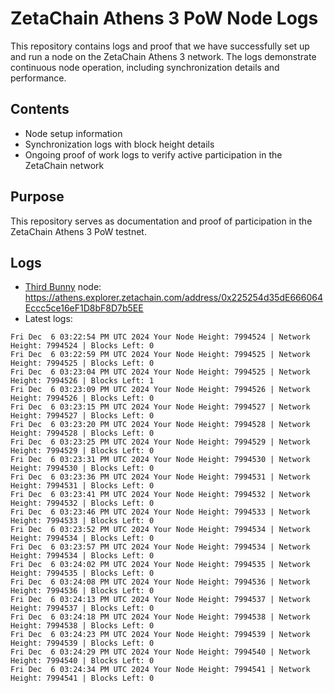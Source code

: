 # ZetaChain Athens 3 PoW Node Logs
This repository contains logs and proof that we have successfully set up and run a node on the ZetaChain Athens 3 network. The logs demonstrate continuous node operation, including synchronization details and performance.

## Contents
- Node setup information
- Synchronization logs with block height details
- Ongoing proof of work logs to verify active participation in the ZetaChain network

## Purpose
This repository serves as documentation and proof of participation in the ZetaChain Athens 3 PoW testnet.

## Logs

- [Third Bunny](https://thirdbunny.xyz/) node: https://athens.explorer.zetachain.com/address/0x225254d35dE666064Eccc5ce16eF1D8bF8D7b5EE
- Latest logs:
```
Fri Dec  6 03:22:54 PM UTC 2024 Your Node Height: 7994524 | Network Height: 7994524 | Blocks Left: 0
Fri Dec  6 03:22:59 PM UTC 2024 Your Node Height: 7994525 | Network Height: 7994525 | Blocks Left: 0
Fri Dec  6 03:23:04 PM UTC 2024 Your Node Height: 7994525 | Network Height: 7994526 | Blocks Left: 1
Fri Dec  6 03:23:09 PM UTC 2024 Your Node Height: 7994526 | Network Height: 7994526 | Blocks Left: 0
Fri Dec  6 03:23:15 PM UTC 2024 Your Node Height: 7994527 | Network Height: 7994527 | Blocks Left: 0
Fri Dec  6 03:23:20 PM UTC 2024 Your Node Height: 7994528 | Network Height: 7994528 | Blocks Left: 0
Fri Dec  6 03:23:25 PM UTC 2024 Your Node Height: 7994529 | Network Height: 7994529 | Blocks Left: 0
Fri Dec  6 03:23:31 PM UTC 2024 Your Node Height: 7994530 | Network Height: 7994530 | Blocks Left: 0
Fri Dec  6 03:23:36 PM UTC 2024 Your Node Height: 7994531 | Network Height: 7994531 | Blocks Left: 0
Fri Dec  6 03:23:41 PM UTC 2024 Your Node Height: 7994532 | Network Height: 7994532 | Blocks Left: 0
Fri Dec  6 03:23:46 PM UTC 2024 Your Node Height: 7994533 | Network Height: 7994533 | Blocks Left: 0
Fri Dec  6 03:23:52 PM UTC 2024 Your Node Height: 7994534 | Network Height: 7994534 | Blocks Left: 0
Fri Dec  6 03:23:57 PM UTC 2024 Your Node Height: 7994534 | Network Height: 7994534 | Blocks Left: 0
Fri Dec  6 03:24:02 PM UTC 2024 Your Node Height: 7994535 | Network Height: 7994535 | Blocks Left: 0
Fri Dec  6 03:24:08 PM UTC 2024 Your Node Height: 7994536 | Network Height: 7994536 | Blocks Left: 0
Fri Dec  6 03:24:13 PM UTC 2024 Your Node Height: 7994537 | Network Height: 7994537 | Blocks Left: 0
Fri Dec  6 03:24:18 PM UTC 2024 Your Node Height: 7994538 | Network Height: 7994538 | Blocks Left: 0
Fri Dec  6 03:24:23 PM UTC 2024 Your Node Height: 7994539 | Network Height: 7994539 | Blocks Left: 0
Fri Dec  6 03:24:29 PM UTC 2024 Your Node Height: 7994540 | Network Height: 7994540 | Blocks Left: 0
Fri Dec  6 03:24:34 PM UTC 2024 Your Node Height: 7994541 | Network Height: 7994541 | Blocks Left: 0
```
